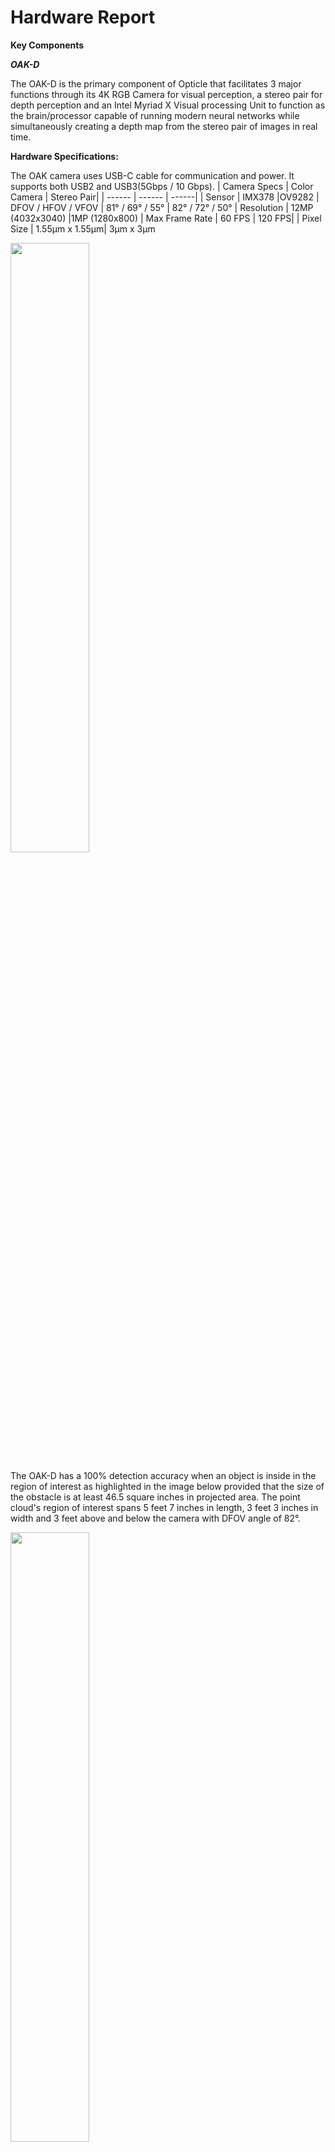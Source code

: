 # Hardware Report


__Key Components__

___OAK-D___

The OAK-D is the primary component of Opticle that facilitates 3 major functions through its 4K RGB Camera for visual perception, a stereo pair for depth perception and an Intel Myriad X Visual processing Unit to function as the brain/processor capable of running modern neural networks while simultaneously creating a depth map from the stereo pair of images in real time.

__Hardware Specifications:__

The OAK camera uses USB-C cable for communication and power. It supports both USB2 and USB3(5Gbps / 10 Gbps).
| Camera Specs | Color Camera | Stereo Pair|
| ------ | ------ | ------|
| Sensor | IMX378 |OV9282
| DFOV / HFOV / VFOV | 81° / 69° / 55° | 82° / 72° / 50°
| Resolution | 12MP (4032x3040) |1MP (1280x800)
| Max Frame Rate | 60 FPS | 120 FPS|
| Pixel Size |  1.55µm x 1.55µm| 3µm x 3µm

<img src="https://github.com/amg1998/BUSeniorDesign-Opticle-21-22/blob/main/images/oakd.png" width=50% height=50%>


The OAK-D has a 100% detection accuracy when an object is inside in the region of interest as highlighted in the image below provided that the size of the obstacle is at least 46.5 square inches in projected area. The point cloud's region of interest spans 5 feet 7 inches in length, 3 feet 3 inches in width and 3 feet above and below the camera with DFOV angle of 82°.

<img src="https://github.com/amg1998/BUSeniorDesign-Opticle-21-22/blob/main/images/roifinal.png" width=50% height=50%>

___Raspberry Pi 4B___

The Raspberry Pi 4B is the brain of the device that connects all the different components together. Firstly, with 2 USB ports, it is connected to a 10000maH power bank (5V) and the OAK-D camera to receive the video feed and produce actionable feedback such as haptic and auditory output. 

<img src="https://github.com/amg1998/BUSeniorDesign-Opticle-21-22/blob/main/images/raspberry%20pi.png" width=50% height=50%>

___Wrist Mount___

While the OAK-D, Power Source and the Raspberry Pi 4B will be on the chest mount that the user be equipped with, there is also a 2nd wrist mount component that the user will wear like a watch. The wrist mount is equipped with a LRA motor that sits on the base of the mount and a raspberry pi zero that sits in the hollow region between the roof and the base. The raspberry pi zero will interface with the raspberry pi 4B where the LRA motor will vibrate if an object is present inside the point cloud region of 2mx1mx1.7m.

<img src="https://github.com/amg1998/BUSeniorDesign-Opticle-21-22/blob/main/images/wristmount.png" width=20% height=20%>

__Required CAD Files__

Select components were constructed on OnShape(CAD Software) and the files are attached below in the case that the reader requires personal customization.

| Part | CAD File |
| ------ | ------ |
| Wrist Mount | [Wrist Mount CAD](WristMount.step) |
| Pi Holder + Switch | [Pi Holder CAD](piholder.step)|
| PowerBank + Raspberry Pi Holder | [Holder CAD](powerbankholder.step)
| OAK-D Go Pro Mount | [OAK-D Mount CAD ](powerbankholder.step)

__Schematic Diagram__

Below is the overall schematic of Opticle and how the various components interact with each other;
<img src="https://github.com/amg1998/BUSeniorDesign-Opticle-21-22/blob/main/images/schematics%20diagram.png" width=50% height=50%>

__Bill of Materials__


Many of the components were purchased from vendors as the software was the primary focus of this project. Attached below is the bill of materials.
| Part | CAD File |Purpose | Quantity | Price |
| ------ | ------ | ------ | ------ | ------ |
| OAK-D Camera| [OpenCV](https://store.opencv.ai/products/oak-d) | For  visual and depth perception | 1 | $199.00|
| Go Pro Chest Mount | [Amazon](https://www.amazon.com/Chest-Belt-Strap-Harness-Mount/dp/B089LJC6LW/)|To secure components onto the user | 1 | $33.70|
| LRA Motors | [Amazon](https://www.digikey.com/en/products/detail/vybronics-inc/VG0840001D/15220809?s) | To produce haptic  feedback based on video output| 2 | $5.99|
| Raspberry Pi Sugar| [Amazon](https://www.amazon.com/Portable-Pwnagotchi-Raspberry-Accessories-handhold/dp/B09MJ8SCGD/)| Power source for the Raspberry Pi Zero | 1 | $33.99|
| Portable Charger| [Amazon](https://www.amazon.com/10400mAh-Portable-Charger-External-Compatible/dp/B07JYYRT7T/) | To power Raspberry Pi and OAK-D | 1 | $15.99|
| Raspberry Pi Zero| [Amazon](https://www.amazon.com/Raspberry-Pi-Zero-Wireless-model/dp/B06XFZC3BX/)|Placed on the wrist mount and interfaces with primary Pi 4| 1 | $10.00|
| Raspberry Pi 4B | [Amazon](https://www.amazon.com/Raspberry-Pi-Computer-Suitable-Workstation/dp/B0899VXM8F/)|Primary processing unit of the system | 1 | $195.00|
| Barell USB Connector| [Amazon](https://www.amazon.com/2-5mm-Barrel-Connector-Charge-CableCC/dp/B00ZUDXMK2/)|Connect the OAK-D to powersource| 1 | $6.00|
|Total||||$499.67|


__Power Consumption__


| Product | Amps(A) | Volts(V)| Capacity(maH)|Produces/Requires|
| ------ | ------ | ------| ------ | ------|
| OAK-D | 3 | N/A | 5 | Requires
| Raspberry Pi 4B | 5.1 | N/A | 5 | Requires
| PowerBank | 3 | 10000 | 5 | Produces
| Raspberry Pi Zero | 0.8 | N/A | 5 | Requires
| Raspberry Pi Sugar | 2 | 1200 | 5 | Produces

__Power Capacity Calculations__

| Part | Capacity |
| ------ | ------ |
| Power Bank  | 10000mAH / 3000mA  = 3.33 Hours ~ 3 Hours and 20 Minutes |
| Raspberry Pi Sugar  | 1200 mAH / 800 mA = 1.5 Hours ~ 1 Hour and 30 Minutes|
| Titanium AfterShockz | Roughly 6 Hours on Full Charge|

Since the system cant produce haptic feedback without the Raspberry Pi zero interfacing with the Raspberry Pi 4, the total duration that the system can remain portable is **1 Hour and 30 Minutes.**


__Weight of Product__

|Item | Weight(g)|
| ------ | ------ |
|OAK-D Camera | 42.52|
|Go Pro Chest Mount |229.06|
|Raspberry Pi 4B |45.36|
|Raspberry Pi Zero |8.79|
|Pi Sugar |39.50|
|10000 maH Power Bank| 178.62|
|Titanium AfterShockz Headphones| 36.20|
|LRA motor |2.50|
|Total |580.50|

__Final Assembly of Product__ 

Below is a visual assembly of product Opticle from a front and back perspective.

<img src="https://github.com/amg1998/BUSeniorDesign-Opticle-21-22/blob/main/images/assembledmount%20diagram.png" width=450px height=450px> <img  src="images/backview.png" width=400px height=450px>



